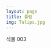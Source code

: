 ```yaml
---
layout: page
title: 튤립
img: Tulips.jpg
---
```


<div class="area-summary" markdown="1">
식물 003
</div>
